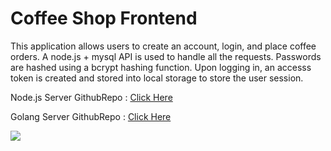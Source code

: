 # Coffee Shop Frontend

This application allows users to create an account, login, and place coffee orders. A node.js + mysql API is used to handle all the requests. Passwords are hashed using a bcrypt hashing function. Upon logging in, an accesss token is created and stored into local storage to store the user session. 

Node.js Server GithubRepo : [Click Here](https://github.com/jason-aren-coffee-co/coffeeshop-backend)

Golang Server GithubRepo : [Click Here](https://github.com/jason-aren-coffee-co/coffeeshop-backend-golang)

![](https://github.com/jason-gill00/coffeeshop-frontend/blob/main/coffee_shop_gif.gif)

